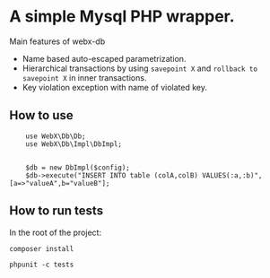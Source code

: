 # A simple Mysql PHP wrapper.
Main features of webx-db

* Name based auto-escaped parametrization.
* Hierarchical transactions by using `savepoint X` and `rollback to savepoint X` in inner transactions.
* Key violation exception with name of violated key.

## How to use
```
    use WebX\Db\Db;
    use WebX\Db\Impl\DbImpl;


    $db = new DbImpl($config);
    $db->execute("INSERT INTO table (colA,colB) VALUES(:a,:b)",[a=>"valueA",b="valueB"];

```


## How to run tests
In the root of the project:

  `composer install`

  `phpunit -c tests`


